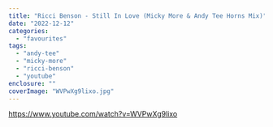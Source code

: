 ```yaml
---
title: "Ricci Benson - Still In Love (Micky More & Andy Tee Horns Mix)"
date: "2022-12-12"
categories: 
  - "favourites"
tags: 
  - "andy-tee"
  - "micky-more"
  - "ricci-benson"
  - "youtube"
enclosure: ""
coverImage: "WVPwXg9lixo.jpg"
---
```


https://www.youtube.com/watch?v=WVPwXg9lixo
